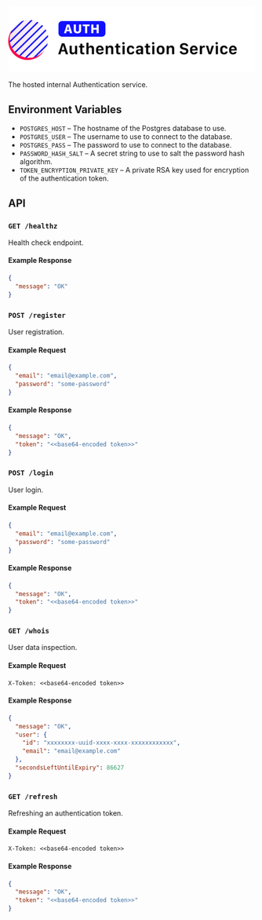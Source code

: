 ![Loa Authentication Service](./repo-header.svg)

The hosted internal Authentication service.

## Environment Variables

- `POSTGRES_HOST` – The hostname of the Postgres database to use.
- `POSTGRES_USER` – The username to use to connect to the database.
- `POSTGRES_PASS` – The password to use to connect to the database.
- `PASSWORD_HASH_SALT` – A secret string to use to salt the password hash algorithm.
- `TOKEN_ENCRYPTION_PRIVATE_KEY` – A private RSA key used for encryption of the authentication token.

## API

### `GET /healthz`

Health check endpoint.

#### Example Response

```json
{
  "message": "OK"
}
```

### `POST /register`

User registration.

#### Example Request

```json
{
  "email": "email@example.com",
  "password": "some-password"
}
```

#### Example Response

```json
{
  "message": "OK",
  "token": "<<base64-encoded token>>"
}
```

### `POST /login`

User login.

#### Example Request

```json
{
  "email": "email@example.com",
  "password": "some-password"
}
```

#### Example Response

```json
{
  "message": "OK",
  "token": "<<base64-encoded token>>"
}
```

### `GET /whois`

User data inspection.

#### Example Request

```http
X-Token: <<base64-encoded token>>
```

#### Example Response

```json
{
  "message": "OK",
  "user": {
    "id": "xxxxxxxx-uuid-xxxx-xxxx-xxxxxxxxxxxx",
    "email": "email@example.com"
  },
  "secondsLeftUntilExpiry": 86627
}
```

### `GET /refresh`

Refreshing an authentication token.

#### Example Request

```http
X-Token: <<base64-encoded token>>
```

#### Example Response

```json
{
  "message": "OK",
  "token": "<<base64-encoded token>>"
}
```
